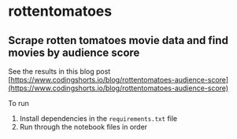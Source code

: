 # rottentomatoes

## Scrape rotten tomatoes movie data and find movies by audience score

See the results in this blog post [https://www.codingshorts.io/blog/rottentomatoes-audience-score](https://www.codingshorts.io/blog/rottentomatoes-audience-score)

To run

1. Install dependencies in the `requirements.txt` file
2. Run through the notebook files in order
